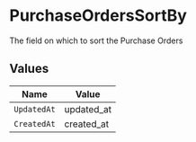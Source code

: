 # PurchaseOrdersSortBy

The field on which to sort the Purchase Orders


## Values

| Name        | Value       |
| ----------- | ----------- |
| `UpdatedAt` | updated_at  |
| `CreatedAt` | created_at  |
